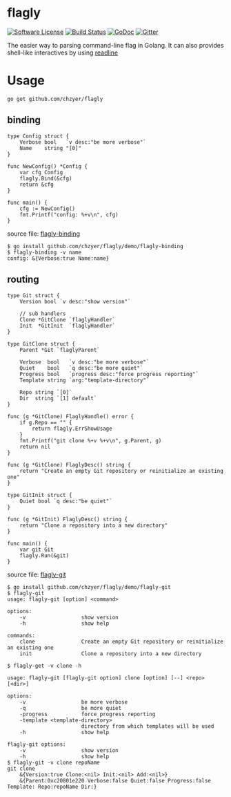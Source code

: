 # flagly

[![Software License](https://img.shields.io/badge/license-MIT-brightgreen.svg)](LICENSE.md)
[![Build Status](https://travis-ci.org/chzyer/flagly.svg?branch=master)](https://travis-ci.org/chzyer/flagly)
[![GoDoc](https://godoc.org/github.com/chzyer/flagly?status.svg)](https://godoc.org/github.com/chzyer/flagly)
[![Gitter](https://badges.gitter.im/Join%20Chat.svg)](https://gitter.im/chzyer/flagly?utm_source=badge&utm_medium=badge&utm_campaign=pr-badge)

The easier way to parsing command-line flag in Golang.
It can also provides shell-like interactives by using [readline](https://github.com/chzyer/readline)

# Usage

```
go get github.com/chzyer/flagly
```

## binding

```{go}
type Config struct {
	Verbose bool   `v desc:"be more verbose"`
	Name    string "[0]"
}

func NewConfig() *Config {
	var cfg Config
	flagly.Bind(&cfg)
	return &cfg
}

func main() {
	cfg := NewConfig()
	fmt.Printf("config: %+v\n", cfg)
}
```

source file: [flagly-binding](https://github.com/chzyer/flagly/blob/master/demo/flagly-binding/flagly-binding.go)

```
$ go install github.com/chzyer/flagly/demo/flagly-binding
$ flagly-binding -v name
config: &{Verbose:true Name:name}
```

## routing

```{go}
type Git struct {
	Version bool `v desc:"show version"`
	
	// sub handlers
	Clone *GitClone `flaglyHandler`
	Init  *GitInit  `flaglyHandler`
}

type GitClone struct {
	Parent *Git `flaglyParent`

	Verbose  bool   `v desc:"be more verbose"`
	Quiet    bool   `q desc:"be more quiet"`
	Progress bool   `progress desc:"force progress reporting"`
	Template string `arg:"template-directory"`

	Repo string `[0]`
	Dir  string `[1] default`
}

func (g *GitClone) FlaglyHandle() error {
	if g.Repo == "" {
		return flagly.ErrShowUsage
	}
	fmt.Printf("git clone %+v %+v\n", g.Parent, g)
	return nil
}

func (g *GitClone) FlaglyDesc() string {
	return "Create an empty Git repository or reinitialize an existing one"
}

type GitInit struct {
	Quiet bool `q desc:"be quiet"`
}

func (g *GitInit) FlaglyDesc() string {
	return "Clone a repository into a new directory"
}

func main() {
	var git Git
	flagly.Run(&git)
}
```

source file: [flagly-git](https://github.com/chzyer/flagly/blob/master/demo/flagly-git/flagly-git.go)

```
$ go install github.com/chzyer/flagly/demo/flagly-git
$ flagly-git
usage: flagly-git [option] <command>

options:
    -v                  show version
    -h                  show help

commands:
    clone               Create an empty Git repository or reinitialize an existing one
    init                Clone a repository into a new directory
	
$ flagly-get -v clone -h

usage: flagly-git [flagly-git option] clone [option] [--] <repo> [<dir>]

options:
    -v                  be more verbose
    -q                  be more quiet
    -progress           force progress reporting
    -template <template-directory>
                        directory from which templates will be used
    -h                  show help

flagly-git options:
    -v                  show version
    -h                  show help
$ flagly-git -v clone repoName
git clone
    &{Version:true Clone:<nil> Init:<nil> Add:<nil>}
    &{Parent:0xc20801e220 Verbose:false Quiet:false Progress:false Template: Repo:repoName Dir:}
```
